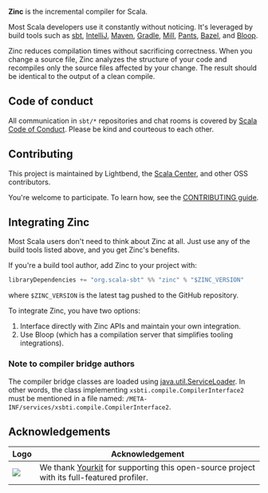 **Zinc** is the incremental compiler for Scala.

Most Scala developers use it constantly without noticing. It's leveraged by build tools
such as [sbt][], [IntelliJ][], [Maven][], [Gradle][], [Mill][], [Pants][], [Bazel][],
and [Bloop][].

Zinc reduces compilation times without sacrificing
correctness. When you change a source file, Zinc analyzes the structure of
your code and recompiles only the source files affected by your
change. The result should be identical to the output of a clean compile.

## Code of conduct

All communication in `sbt/*` repositories and chat rooms
is covered by [Scala Code of Conduct][conduct].
Please be kind and courteous to each other.

## Contributing

This project is maintained by Lightbend, the [Scala Center](https://scala.epfl.ch),
and other OSS contributors.

You're welcome to participate. To learn how,
see the [CONTRIBUTING guide](CONTRIBUTING.md).

## Integrating Zinc

Most Scala users don't need to think about Zinc at all. Just use
any of the build tools listed above, and you get Zinc's benefits.

If you're a build tool author, add Zinc to your project with:

```scala
libraryDependencies += "org.scala-sbt" %% "zinc" % "$ZINC_VERSION"
```

where `$ZINC_VERSION` is the latest tag pushed to the GitHub repository.

To integrate Zinc, you have two options:

1. Interface directly with Zinc APIs and maintain your own integration.
2. Use Bloop (which has a compilation server that simplifies tooling integrations).

### Note to compiler bridge authors

The compiler bridge classes are loaded using [java.util.ServiceLoader](https://docs.oracle.com/javase/8/docs/api/java/util/ServiceLoader.html). In other words, the class implementing `xsbti.compile.CompilerInterface2` must be mentioned in a file named: `/META-INF/services/xsbti.compile.CompilerInterface2`.

## Acknowledgements

| Logo | Acknowledgement |
| ---- | -------------- |
| ![](https://www.yourkit.com/images/yklogo.png) | We thank [Yourkit](https://www.yourkit.com/) for supporting this open-source project with its full-featured profiler. |

[sbt]: https://scala-sbt.org
[sbt/zinc]: https://github.com/sbt/zinc
[Pants]: http://pantsbuild.org
[IntelliJ]: https://github.com/Jetbrains/intellij-scala
[Maven]: https://github.com/davidB/scala-maven-plugin
[Gradle]: https://docs.gradle.org/current/userguide/scala_plugin.html
[Bazel]: https://github.com/higherkindness/rules_scala
[Bloop]: https://github.com/scalacenter/bloop
[conduct]: https://scala-lang.org/conduct/
[Mill]: https://github.com/com-lihaoyi/mill
